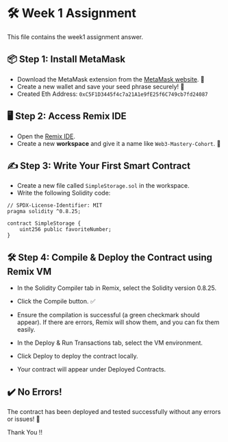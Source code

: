 # 🛠️ Week 1 Assignment

This file contains the week1 assignment answer.

## 📦 Step 1: Install MetaMask
- Download the MetaMask extension from the [MetaMask website](https://metamask.io/). 🦊
- Create a new wallet and save your seed phrase securely! 🔐
- Created Eth Address: `0xC5F1D3445f4c7a21A1e9fE25f6C749cb7fd24087`

## 🖥️ Step 2: Access Remix IDE
- Open the [Remix IDE](https://remix.ethereum.org/).
- Create a new **workspace** and give it a name like `Web3-Mastery-Cohort`. 📂

## ✍️ Step 3: Write Your First Smart Contract
- Create a new file called `SimpleStorage.sol` in the workspace.
- Write the following Solidity code:

```solidity
// SPDX-License-Identifier: MIT
pragma solidity ^0.8.25;

contract SimpleStorage {
    uint256 public favoriteNumber;
}
```


## 🛠️ Step 4: Compile & Deploy the Contract using Remix VM
- In the Solidity Compiler tab in Remix, select the Solidity version 0.8.25.
- Click the Compile button. ✅
- Ensure the compilation is successful (a green checkmark should appear). If there are errors, Remix will show them, and you can fix them easily.

- In the Deploy & Run Transactions tab, select the VM environment.
- Click Deploy to deploy the contract locally.
- Your contract will appear under Deployed Contracts.

## ✔️ No Errors!
The contract has been deployed and tested successfully without any errors or issues! 🎉

Thank You !!
